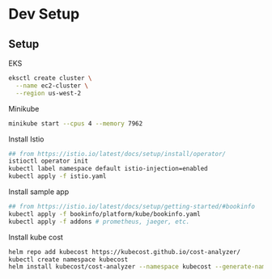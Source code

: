 
# Dev Setup

## Setup

EKS

```sh
eksctl create cluster \
  --name ec2-cluster \
  --region us-west-2
```

Minikube

```sh
minikube start --cpus 4 --memory 7962
```

Install Istio

```sh
## from https://istio.io/latest/docs/setup/install/operator/
istioctl operator init
kubectl label namespace default istio-injection=enabled
kubectl apply -f istio.yaml
```

Install sample app

```sh
## from https://istio.io/latest/docs/setup/getting-started/#bookinfo
kubectl apply -f bookinfo/platform/kube/bookinfo.yaml
kubectl apply -f addons # prometheus, jaeger, etc.
```

Install kube cost

```sh
helm repo add kubecost https://kubecost.github.io/cost-analyzer/
kubectl create namespace kubecost
helm install kubecost/cost-analyzer --namespace kubecost --generate-name kubecost --set kubecostToken="some-token"
```